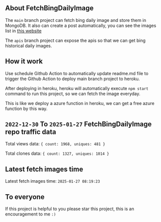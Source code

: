 ## About FetchBingDailyImage

The `main` branch project can fetch bing daily image and store them in MongoDB.
It also can create a post automatically, you can see the images list in [this website](https://oursalbum.netlify.app)

The `apis` branch project can expose the apis so that we can get bing historical daily images.

## How it work

Use schedule Github Action to automatically update readme.md file to trigger the Github Action to deploy main branch project to heroku.

After deploying in heroku, heroku will automatically execute `npm start` command to run this project, so we can fetch the image everyday.

This is like we deploy a azure function in heroku, we can get a free azure function by this way.

## `2022-12-30` To `2025-01-27` FetchBingDailyImage repo traffic data

Total views data: `{ count: 1968, uniques: 481 }`

Total clones data: `{ count: 1327, uniques: 1014 }`

## Latest fetch images time

Latest fetch images time: `2025-01-27 08:19:23`

## To everyone

If this project is helpful to you please star this project, this is an encouragement to me `:)`




